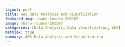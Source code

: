 ```yaml
---
layout: post
title: AWS Data Analysis and Visualization
featured-img: shane-rounce-205187
image: shane-rounce-201587
categories: [Data Analysis, Data Visualization, AWS]
mathjax: true
summary: AWS Data Analysis and Visualization
---
```

